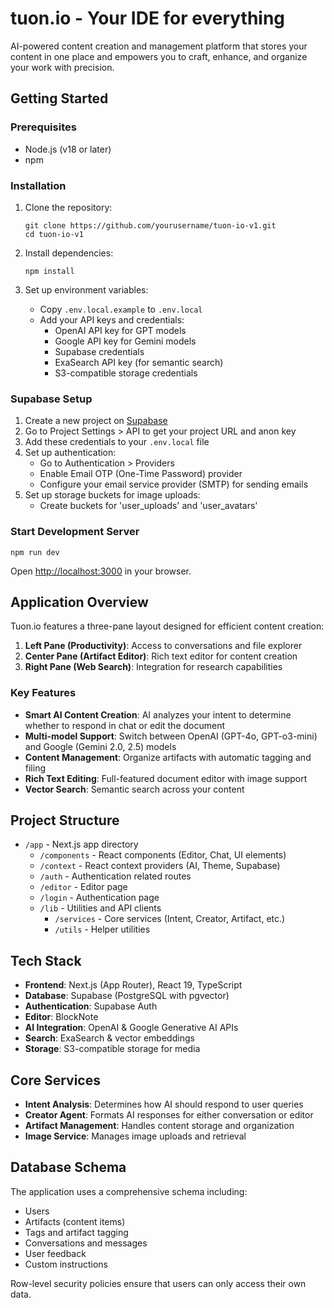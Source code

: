 # tuon.io - Your IDE for everything

AI-powered content creation and management platform that stores your content in one place and empowers you to craft, enhance, and organize your work with precision.

## Getting Started

### Prerequisites

- Node.js (v18 or later)
- npm

### Installation

1. Clone the repository:
   ```
   git clone https://github.com/yourusername/tuon-io-v1.git
   cd tuon-io-v1
   ```

2. Install dependencies:
   ```
   npm install
   ```

3. Set up environment variables:
   - Copy `.env.local.example` to `.env.local`
   - Add your API keys and credentials:
     - OpenAI API key for GPT models
     - Google API key for Gemini models
     - Supabase credentials
     - ExaSearch API key (for semantic search)
     - S3-compatible storage credentials

### Supabase Setup

1. Create a new project on [Supabase](https://supabase.com)
2. Go to Project Settings > API to get your project URL and anon key
3. Add these credentials to your `.env.local` file
4. Set up authentication:
   - Go to Authentication > Providers
   - Enable Email OTP (One-Time Password) provider
   - Configure your email service provider (SMTP) for sending emails
5. Set up storage buckets for image uploads:
   - Create buckets for 'user_uploads' and 'user_avatars'

### Start Development Server

```
npm run dev
```

Open [http://localhost:3000](http://localhost:3000) in your browser.

## Application Overview

Tuon.io features a three-pane layout designed for efficient content creation:

1. **Left Pane (Productivity)**: Access to conversations and file explorer
2. **Center Pane (Artifact Editor)**: Rich text editor for content creation
3. **Right Pane (Web Search)**: Integration for research capabilities

### Key Features

- **Smart AI Content Creation**: AI analyzes your intent to determine whether to respond in chat or edit the document
- **Multi-model Support**: Switch between OpenAI (GPT-4o, GPT-o3-mini) and Google (Gemini 2.0, 2.5) models
- **Content Management**: Organize artifacts with automatic tagging and filing
- **Rich Text Editing**: Full-featured document editor with image support
- **Vector Search**: Semantic search across your content

## Project Structure

- `/app` - Next.js app directory
  - `/components` - React components (Editor, Chat, UI elements)
  - `/context` - React context providers (AI, Theme, Supabase)
  - `/auth` - Authentication related routes
  - `/editor` - Editor page
  - `/login` - Authentication page
  - `/lib` - Utilities and API clients
    - `/services` - Core services (Intent, Creator, Artifact, etc.)
    - `/utils` - Helper utilities

## Tech Stack

- **Frontend**: Next.js (App Router), React 19, TypeScript
- **Database**: Supabase (PostgreSQL with pgvector)
- **Authentication**: Supabase Auth
- **Editor**: BlockNote
- **AI Integration**: OpenAI & Google Generative AI APIs
- **Search**: ExaSearch & vector embeddings
- **Storage**: S3-compatible storage for media

## Core Services

- **Intent Analysis**: Determines how AI should respond to user queries
- **Creator Agent**: Formats AI responses for either conversation or editor
- **Artifact Management**: Handles content storage and organization
- **Image Service**: Manages image uploads and retrieval

## Database Schema

The application uses a comprehensive schema including:

- Users
- Artifacts (content items)
- Tags and artifact tagging
- Conversations and messages
- User feedback
- Custom instructions

Row-level security policies ensure that users can only access their own data.